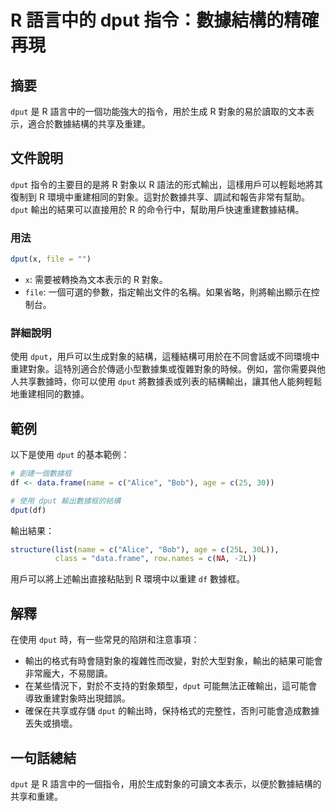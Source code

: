 <!--
Meta Description: # R 語言中的 dput 指令：數據結構的精確再現 ## 摘要 `dput` 是 R 語言中的一個功能強大的指令，用於生成 R 對象的易於讀取的文本表示，適合於數據結構的共享及重建。 ## 文件說明 `dput` 指令的主要目的是將 R 對象以 R 語法的形式輸出，這樣用戶可以輕鬆地將其復制到 R...
Meta Keywords: dput, file, data, frame, name
-->

# R 語言中的 dput 指令：數據結構的精確再現

## 摘要
`dput` 是 R 語言中的一個功能強大的指令，用於生成 R 對象的易於讀取的文本表示，適合於數據結構的共享及重建。

## 文件說明
`dput` 指令的主要目的是將 R 對象以 R 語法的形式輸出，這樣用戶可以輕鬆地將其復制到 R 環境中重建相同的對象。這對於數據共享、調試和報告非常有幫助。`dput` 輸出的結果可以直接用於 R 的命令行中，幫助用戶快速重建數據結構。

### 用法
```R
dput(x, file = "")
```
- `x`: 需要被轉換為文本表示的 R 對象。
- `file`: 一個可選的參數，指定輸出文件的名稱。如果省略，則將輸出顯示在控制台。

### 詳細說明
使用 `dput`，用戶可以生成對象的結構，這種結構可用於在不同會話或不同環境中重建對象。這特別適合於傳遞小型數據集或復雜對象的時候。例如，當你需要與他人共享數據時，你可以使用 `dput` 將數據表或列表的結構輸出，讓其他人能夠輕鬆地重建相同的數據。

## 範例
以下是使用 `dput` 的基本範例：

```R
# 創建一個數據框
df <- data.frame(name = c("Alice", "Bob"), age = c(25, 30))

# 使用 dput 輸出數據框的結構
dput(df)
```

輸出結果：
```R
structure(list(name = c("Alice", "Bob"), age = c(25L, 30L)), 
          class = "data.frame", row.names = c(NA, -2L))
```

用戶可以將上述輸出直接粘貼到 R 環境中以重建 `df` 數據框。

## 解釋
在使用 `dput` 時，有一些常見的陷阱和注意事項：
- 輸出的格式有時會隨對象的複雜性而改變，對於大型對象，輸出的結果可能會非常龐大，不易閱讀。
- 在某些情況下，對於不支持的對象類型，`dput` 可能無法正確輸出，這可能會導致重建對象時出現錯誤。
- 確保在共享或存儲 `dput` 的輸出時，保持格式的完整性，否則可能會造成數據丟失或損壞。

## 一句話總結
`dput` 是 R 語言中的一個指令，用於生成對象的可讀文本表示，以便於數據結構的共享和重建。